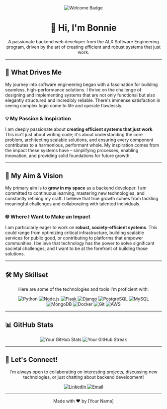 <div align="center">
  <img src="https://img.shields.io/badge/Hello%20there!-Welcome!-blue?style=for-the-badge" alt="Welcome Badge"/>
</div>

<h1 align="center">👋 Hi, I'm Bonnie </h1>

<p align="center">
  A passionate backend web developer from the ALX Software Engineering program, driven by the art of creating efficient and robust systems that just work.
</p>

---

<h2>🚀 What Drives Me</h2>

<p>
  My journey into software engineering began with a fascination for building seamless, high-performance solutions. I thrive on the challenge of designing and implementing systems that are not only functional but also elegantly structured and incredibly reliable. There's immense satisfaction in seeing complex logic come to life and operate flawlessly.
</p>

<h3>💡 My Passion & Inspiration</h3>
<p>
  I am deeply passionate about <strong>creating efficient systems that just work</strong>. This isn't just about writing code; it's about understanding the core problem, architecting scalable solutions, and ensuring every component contributes to a harmonious, performant whole. My inspiration comes from the impact these systems have – simplifying processes, enabling innovation, and providing solid foundations for future growth.
</p>

---

<h2>🎯 My Aim & Vision</h2>

<p>
  My primary aim is to <strong>grow in my space</strong> as a backend developer. I am committed to continuous learning, mastering new technologies, and constantly refining my craft. I believe that true growth comes from tackling meaningful challenges and collaborating with talented individuals.
</p>

<h3>🌐 Where I Want to Make an Impact</h3>
<p>
  I am particularly eager to work on <strong>robust, society-efficient systems</strong>. This could range from optimizing critical infrastructure, building scalable services for public good, or contributing to platforms that empower communities. I believe that technology has the power to solve significant societal challenges, and I want to be at the forefront of building those solutions.
</p>

---

<h2>🛠️ My Skillset</h2>

<div align="center">
  <p>Here are some of the technologies and tools I'm proficient with:</p>
  <p>
    <img src="https://img.shields.io/badge/Python-3776AB?style=for-the-badge&logo=python&logoColor=white" alt="Python"/>
    <img src="https://img.shields.io/badge/Node.js-339933?style=for-the-badge&logo=nodedotjs&logoColor=white" alt="Node.js"/>
    <img src="https://img.shields.io/badge/Flask-000000?style=for-the-badge&logo=flask&logoColor=white" alt="Flask"/>
    <img src="https://img.shields.io/badge/Django-092E20?style=for-the-badge&logo=django&logoColor=white" alt="Django"/>
    <img src="https://img.shields.io/badge/PostgreSQL-316192?style=for-the-badge&logo=postgresql&logoColor=white" alt="PostgreSQL"/>
    <img src="https://img.shields.io/badge/MySQL-4479A1?style=for-the-badge&logo=mysql&logoColor=white" alt="MySQL"/>
    <img src="https://img.shields.io/badge/MongoDB-47A248?style=for-the-badge&logo=mongodb&logoColor=white" alt="MongoDB"/>
    <img src="https://img.shields.io/badge/Docker-2496ED?style=for-the-badge&logo=docker&logoColor=white" alt="Docker"/>
    <img src="https://img.shields.io/badge/Git-F05032?style=for-the-badge&logo=git&logoColor=white" alt="Git"/>
    <img src="https://img.shields.io/badge/AWS-232F3E?style=for-the-badge&logo=amazon-aws&logoColor=white" alt="AWS"/>
    <!-- Add more as needed -->
  </p>
</div>

---

<h2>📊 GitHub Stats</h2>

<p align="center">
  <img src="https://github-readme-stats.vercel.app/api?username=[Your-GitHub-Username]&show_icons=true&theme=radical" alt="Your GitHub Stats"/>
  <img src="https://github-readme-streak-stats.herokuapp.com/?user=[Your-GitHub-Username]&theme=dark" alt="Your GitHub Streak"/>
</p>

---

<h2>🤝 Let's Connect!</h2>

<p align="center">
  I'm always open to collaborating on interesting projects, discussing new technologies, or just chatting about backend development!
</p>
<p align="center">
  <a href="https://linkedin.com/in/[Your-LinkedIn-Profile]" target="_blank">
    <img src="https://img.shields.io/badge/LinkedIn-0A66C2?style=for-the-badge&logo=linkedin&logoColor=white" alt="LinkedIn"/>
  </a>
  <a href="mailto:[Your-Email-Address]">
    <img src="https://img.shields.io/badge/Email-D14836?style=for-the-badge&logo=gmail&logoColor=white" alt="Email"/>
  </a>
  <!-- Add other social links if desired, e.g., Twitter, your personal website -->
</p>

---

<p align="center">Made with ❤️ by [Your Name]</p>
